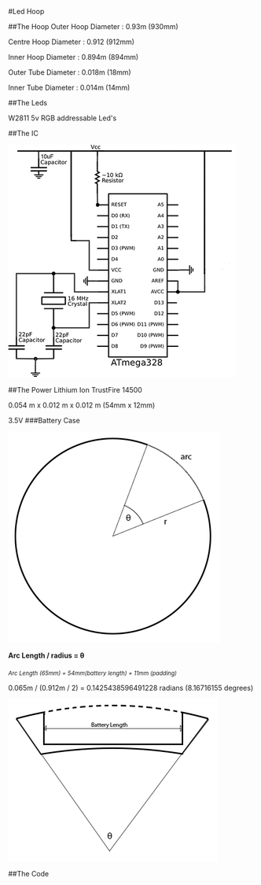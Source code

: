 #Led Hoop

##The Hoop
Outer Hoop Diameter : 0.93m (930mm)

Centre Hoop Diameter : 0.912 (912mm)

Inner Hoop Diameter : 0.894m (894mm)

Outer Tube Diameter : 0.018m (18mm)

Inner Tube Diameter : 0.014m (14mm)

##The Leds

W2811 5v RGB addressable Led's

##The IC

![arduinoSchematic](arduinoSchematic.png)

##The Power
Lithium Ion TrustFire 14500 

0.054 m x 0.012 m x 0.012 m (54mm x 12mm)

3.5V
###Battery Case

![image](hoopMath.png)

**Arc Length / radius =  θ**

<sub>*Arc Length (65mm) = 54mm(battery length) + 11mm (padding)*</sub>

0.065m / (0.912m / 2) = 0.1425438596491228 radians (8.16716155 degrees)

![image](battreyCase.png)

##The Code
